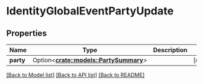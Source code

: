 # IdentityGlobalEventPartyUpdate

## Properties

Name | Type | Description | Notes
------------ | ------------- | ------------- | -------------
**party** | Option<[**crate::models::PartySummary**](PartySummary.md)> |  | [optional]

[[Back to Model list]](../README.md#documentation-for-models) [[Back to API list]](../README.md#documentation-for-api-endpoints) [[Back to README]](../README.md)


